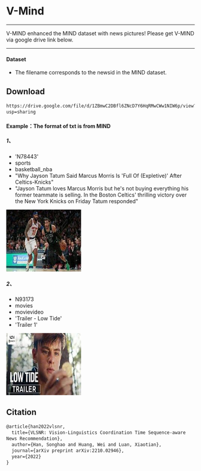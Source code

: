# V-Mind
------

V-MIND enhanced the MIND dataset with news pictures!
Please get V-MIND via google drive link below.

------

#### **Dataset**

- The filename corresponds to the newsid in the MIND dataset.

## Download
```
https://drive.google.com/file/d/1ZBmwC2DBfl6ZNcD7Y6HqRMwCWw1NIW6p/view?usp=sharing
```

#### Example：The format of txt is from MIND

##### 1、

- 'N78443'
-  sports
- basketball_nba
- "Why Jayson Tatum Said Marcus Morris Is 'Full Of (Expletive)' After Celtics-Knicks"
-  "Jayson Tatum loves Marcus Morris but he's not buying everything his former teammate is selling. In the Boston Celtics' thrilling victory over the New York Knicks on Friday Tatum responded"

![N78443](https://github.com/Aaronhuang-778/v-mind/blob/main/pic/N78443.jpg)

##### 2、

- N93173
- movies
- movievideo
- 'Trailer - Low Tide'
- 'Trailer 1'

![N93173](https://github.com/Aaronhuang-778/v-mind/blob/main/pic/N93173.jpg)

## Citation
```
@article{han2022vlsnr,
  title={VLSNR: Vision-Linguistics Coordination Time Sequence-aware News Recommendation},
  author={Han, Songhao and Huang, Wei and Luan, Xiaotian},
  journal={arXiv preprint arXiv:2210.02946},
  year={2022}
}
```
